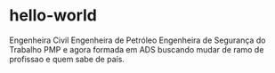 # hello-world


Engenheira Civil
Engenheira de Petróleo
Engenheira de Segurança do Trabalho
PMP
e agora formada em ADS buscando mudar de ramo de profissao e quem sabe de país.


